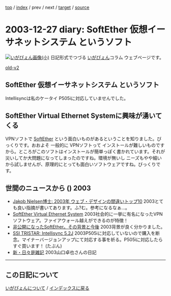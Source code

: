 [top](https://igapyon.github.io/diary/) 
 / [index](https://igapyon.github.io/diary/2003/index.html) 
 / prev 
 / next 
 / [target](https://igapyon.github.io/diary/2003/ig031227.html) 
 / [source](https://github.com/igapyon/diary/blob/gh-pages/2003/ig031227.html.src.md) 

2003-12-27 diary: SoftEther 仮想イーサネットシステム というソフト
=====================================================================================================
[![いがぴょん画像(小)](https://igapyon.github.io/diary/images/iga200306s.jpg "いがぴょん")](https://igapyon.github.io/diary/memo/memoigapyon.html) 日記形式でつづる [いがぴょん](https://igapyon.github.io/diary/memo/memoigapyon.html)コラム ウェブページです。

[old-v2](ig031227-orig.html)

## SoftEther 仮想イーサネットシステム というソフト

Intellisyncは私のケータイ P505iに対応していませんでした。


## SoftEther Virtual Ethernet Systemに興味が湧いてくる

VPNソフトで [SoftEther](http://www.softether.com/) という面白いものがあるということを知りました。びっくりです。おおよそ 一般的に VPNソフトって インストールが難しいものですから。ところがこのソフトはインストールが簡単っぽく書かれています。それが災いしてか大問題になってしまったのですね。環境が無いし ニーズもやや細いから試しませんが、原理的にとっても面白いソフトウェアですね。びっくりです。

## 世間のニュースから () 2003

* [Jakob Nielsen博士: 2003年 ウェブ・デザインの間違いトップ10](http://www.usability.gr.jp/alertbox/20031222.html)  2003とても良い指摘が書いてあります。ふ?む。参考になるなぁ…。
* [SoftEther Virtual Ethernet System](http://www.softether.com/)  2003社会的に一挙に有名になったVPNソフトウェア。ファイアウォール越えができるのが特徴！
* [非公開になったSoftEther。その背景と今後](http://pc.watch.impress.co.jp/docs/2003/1226/mobile225.htm)  2003背景が良く分かりました。
* [SSI TRISTAR: Intellisync 5.2J](http://www.ssitristar.com/product/detail/bannou/intellisync/is_sales.shtml)  2003P505iに対応していないので購入を断念。マイナーバージョンアップにて対応する事を祈る。P505iに対応したら すぐ買います！ (たぶん)
* [新・日々是雑記](http://yamaguch.sytes.net/~takuya/diary/)  2003山口卓也さんの日記


----------------------------------------------------------------------------------------------------

## この日記について
[いがぴょんについて](https://igapyon.github.io/diary/memo/memoigapyon.html) / [インデックスに戻る](https://igapyon.github.io/diary/idxall.html)
